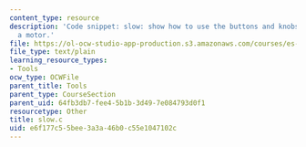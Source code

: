 ```yaml
---
content_type: resource
description: 'Code snippet: slow: show how to use the buttons and knobs to control
  a motor.'
file: https://ol-ocw-studio-app-production.s3.amazonaws.com/courses/es-293-lego-robotics-spring-2007/e6f177c55bee3a3a46b0c55e1047102c_slow.c
file_type: text/plain
learning_resource_types:
- Tools
ocw_type: OCWFile
parent_title: Tools
parent_type: CourseSection
parent_uid: 64fb3db7-fee4-5b1b-3d49-7e084793d0f1
resourcetype: Other
title: slow.c
uid: e6f177c5-5bee-3a3a-46b0-c55e1047102c
---
```


